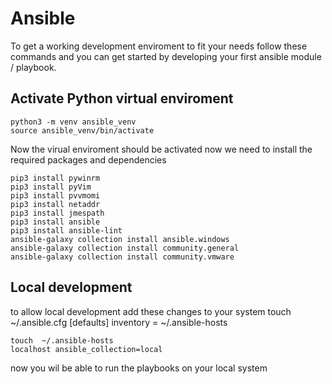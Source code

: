 
# Ansible 

To get a working development enviroment to fit your needs follow these commands and you can get started by developing your first ansible module / playbook.

## Activate Python virtual enviroment

    python3 -m venv ansible_venv
    source ansible_venv/bin/activate
Now the virual enviroment should be activated now we need to install the required packages and dependencies

    pip3 install pywinrm
    pip3 install pyVim
    pip3 install pvvmomi
    pip3 install netaddr
    pip3 install jmespath
    pip3 install ansible
    pip3 install ansible-lint
    ansible-galaxy collection install ansible.windows
    ansible-galaxy collection install community.general
    ansible-galaxy collection install community.vmware

## Local development
to allow local development add these changes to your system 
    touch ~/.ansible.cfg
    [defaults]
    inventory = ~/.ansible-hosts

    touch  ~/.ansible-hosts
    localhost ansible_collection=local

now you wil be able to run the playbooks on your local system 
    

    
